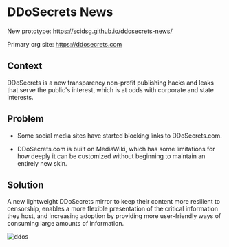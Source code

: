 # DDoSecrets News

New prototype: https://scidsg.github.io/ddosecrets-news/

Primary org site: https://ddosecrets.com

## Context

DDoSecrets is a new transparency non-profit publishing hacks and leaks that serve the public's interest, which is at odds with corporate and state interests. 

## Problem

- Some social media sites have started blocking links to DDoSecrets.com. 

- DDoSecrets.com is built on MediaWiki, which has some limitations for how deeply it can be customized without beginning to maintain an entirely new skin.

## Solution

A new lightweight DDoSecrets mirror to keep their content more resilient to censorship, enables a more flexible presentation of the critical information they host, and increasing adoption by providing more user-friendly ways of consuming large amounts of information.

![ddos](https://user-images.githubusercontent.com/28545431/217688304-0de72cb3-e1fd-4369-9473-5c7ebc38d920.png)
